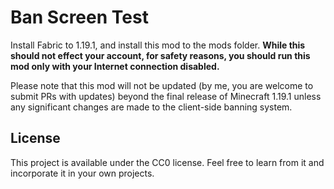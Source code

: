# Ban Screen Test

Install Fabric to 1.19.1, and install this mod to the mods folder. **While this should not effect your account, for safety reasons, you should run this mod only with your Internet connection disabled.**

Please note that this mod will not be updated (by me, you are welcome to submit PRs with updates) beyond the final release of Minecraft 1.19.1 unless any significant changes are made to the client-side banning system.

## License

This project is available under the CC0 license. Feel free to learn from it and incorporate it in your own projects.
